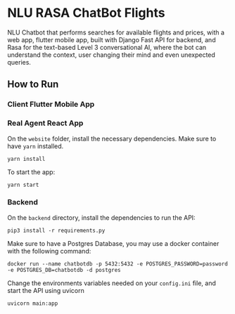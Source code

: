 # NLU RASA ChatBot Flights

NLU Chatbot that performs searches for available flights and prices, with a web app, flutter mobile app, built with Django Fast API for backend, and Rasa for the text-based Level 3 conversational AI, where the bot can understand the context, user changing their mind and even unexpected queries.

## How to Run

### Client Flutter Mobile App


### Real Agent React App
On the `website` folder, install the necessary dependencies. Make sure to have `yarn` installed.
```
yarn install
```
To start the app:
```
yarn start
```

### Backend

On the `backend` directory, install the dependencies to run the API:
```
pip3 install -r requirements.py
```
Make sure to have a Postgres Database, you may use a docker container with the following command:

```
docker run --name chatbotdb -p 5432:5432 -e POSTGRES_PASSWORD=password -e POSTGRES_DB=chatbotdb -d postgres
```

Change the environments variables needed on your `config.ini` file, and start the API using uvicorn

```
uvicorn main:app
```